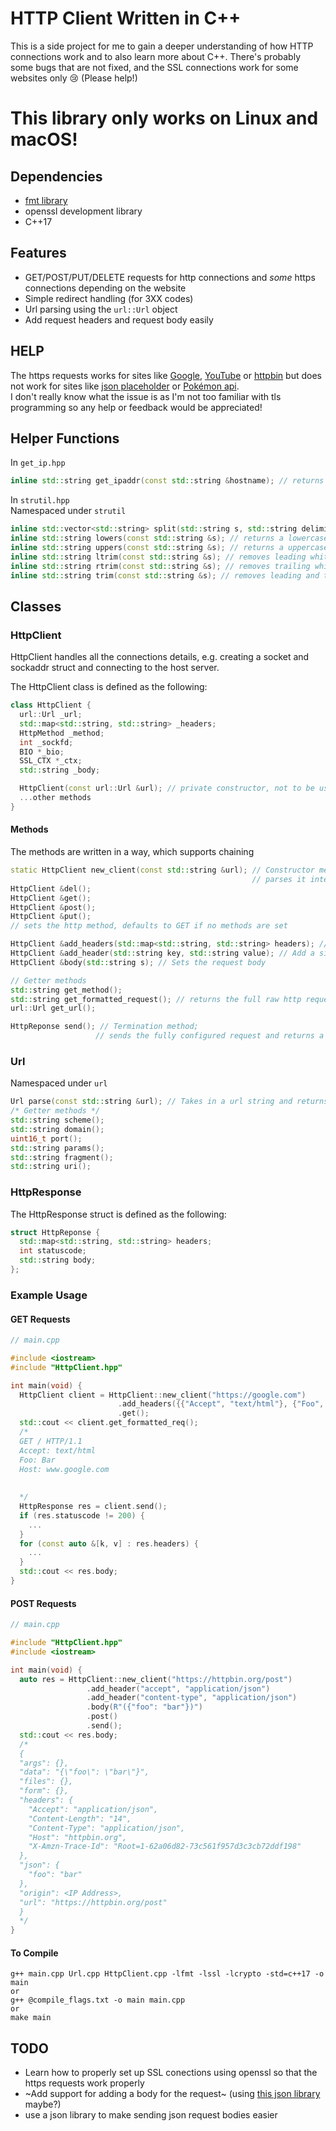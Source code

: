 # HTTP Client Written in C++
This is a side project for me to gain a deeper understanding of how HTTP connections work and to also learn more about C++. There's probably some bugs that are not fixed, and the SSL connections work for some websites only 😢 (Please help!)

# This library only works on Linux and macOS!

## Dependencies
* [fmt library](https://fmt.dev/latest/index.html)
* openssl development library
* C++17

## Features
* GET/POST/PUT/DELETE requests for http connections and *some* https connections depending on the website
* Simple redirect handling (for 3XX codes)
* Url parsing using the `url::Url` object
* Add request headers and request body easily

## HELP
The https requests works for sites like [Google](https://google.com), [YouTube](https://youtube.com) or [httpbin](https://httpbin.org) but does not work for sites like [json placeholder](https://jsonplaceholder.typicode.com/) or [Pokémon api](https://pokeapi.co/).<br>
I don't really know what the issue is as I'm not too familiar with tls programming so any help or feedback would be appreciated!

## Helper Functions
In `get_ip.hpp`
```cpp
inline std::string get_ipaddr(const std::string &hostname); // returns the dot-and-numbers notation of a given hostname
```
In `strutil.hpp`<br>
Namespaced under `strutil`
```cpp
inline std::vector<std::string> split(std::string s, std::string delimiter);
inline std::string lowers(const std::string &s); // returns a lowercase copy of a string 
inline std::string uppers(const std::string &s); // returns a uppercase copy of a string
inline std::string ltrim(const std::string &s); // removes leading whitespace from a string
inline std::string rtrim(const std::string &s); // removes trailing whitespace from a string
inline std::string trim(const std::string &s); // removes leading and trailing whitespace from a string
```

## Classes
### HttpClient
HttpClient handles all the connections details, e.g. creating a socket and sockaddr struct and connecting to the host server.<br>

The HttpClient class is defined as the following:
```cpp
class HttpClient {
  url::Url _url;
  std::map<std::string, std::string> _headers;
  HttpMethod _method;
  int _sockfd;
  BIO *_bio;
  SSL_CTX *_ctx;
  std::string _body;

  HttpClient(const url::Url &url); // private constructor, not to be used
  ...other methods
}
```
#### Methods
The methods are written in a way, which supports chaining
 ```cpp
static HttpClient new_client(const std::string &url); // Constructor method which takes in a url string,
                                                       // parses it internally and returns a HttpClient object
HttpClient &del();
HttpClient &get();
HttpClient &post();
HttpClient &put();
// sets the http method, defaults to GET if no methods are set

HttpClient &add_headers(std::map<std::string, std::string> headers); // Adds http headers as a map
HttpClient &add_header(std::string key, std::string value); // Add a single header as a key-value pair of strings
HttpClient &body(std::string s); // Sets the request body

// Getter methods
std::string get_method();
std::string get_formatted_request(); // returns the full raw http request
url::Url get_url();

HttpReponse send(); // Termination method;
                    // sends the fully configured request and returns a HttpResponse struct
```
### Url
Namespaced under `url`
```cpp
Url parse(const std::string &url); // Takes in a url string and returns a Url object
/* Getter methods */
std::string scheme();
std::string domain();
uint16_t port();
std::string params();
std::string fragment();
std::string uri();
```
### HttpResponse
The HttpResponse struct is defined as the following:
```cpp
struct HttpReponse {
  std::map<std::string, std::string> headers;
  int statuscode;
  std::string body;
};
```

### Example Usage
#### GET Requests
```cpp
// main.cpp

#include <iostream>
#include "HttpClient.hpp"

int main(void) {
  HttpClient client = HttpClient::new_client("https://google.com")
                        .add_headers({{"Accept", "text/html"}, {"Foo", "Bar"}})
                        .get();
  std::cout << client.get_formatted_req();
  /*
  GET / HTTP/1.1
  Accept: text/html
  Foo: Bar
  Host: www.google.com
  
  
  */
  HttpResponse res = client.send();
  if (res.statuscode != 200) {
    ...
  }
  for (const auto &[k, v] : res.headers) {
    ...
  }
  std::cout << res.body;
}
```
#### POST Requests
```cpp
// main.cpp

#include "HttpClient.hpp"
#include <iostream>

int main(void) {
  auto res = HttpClient::new_client("https://httpbin.org/post")
                 .add_header("accept", "application/json")
                 .add_header("content-type", "application/json")
                 .body(R"({"foo": "bar"})")
                 .post()
                 .send();
  std::cout << res.body;
  /*
  {
  "args": {}, 
  "data": "{\"foo\": \"bar\"}", 
  "files": {}, 
  "form": {}, 
  "headers": {
    "Accept": "application/json", 
    "Content-Length": "14", 
    "Content-Type": "application/json", 
    "Host": "httpbin.org", 
    "X-Amzn-Trace-Id": "Root=1-62a06d82-73c561f957d3c3cb72ddf198"
  }, 
  "json": {
    "foo": "bar"
  }, 
  "origin": <IP Address>, 
  "url": "https://httpbin.org/post"
  }
  */
}

```
#### To Compile
```console
g++ main.cpp Url.cpp HttpClient.cpp -lfmt -lssl -lcrypto -std=c++17 -o main
or
g++ @compile_flags.txt -o main main.cpp
or
make main
```

## TODO
* Learn how to properly set up SSL conections using openssl so that the https requests work properly
* ~Add support for adding a body for the request~ (using [this json library](https://github.com/nlohmann/json) maybe?)
* use a json library to make sending json request bodies easier

